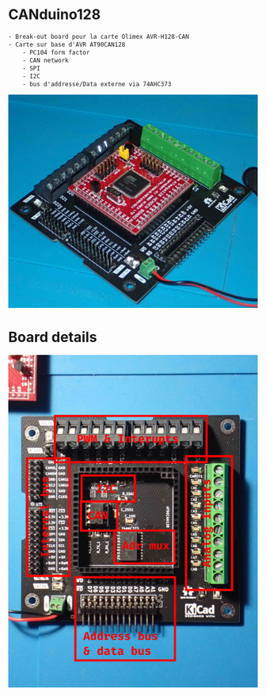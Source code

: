 # CANduino128
	- Break-out board pour la carte Olimex AVR-H128-CAN
	- Carte sur base d'AVR AT90CAN128
		- PC104 form factor
		- CAN network
		- SPI
		- I2C
		- bus d'addresse/Data externe via 74AHC373

![Board 3/4](./Pdf_et_doc_sources/Photos/Board_2.JPG)

# Board details
![Board details](./Pdf_et_doc_sources/Photos/Board_1.JPG)
